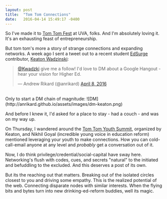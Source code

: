 ```yaml
---
layout: post
title:  "Tom Tom Connections"
date:   2016-04-14 15:49:17 -0400
---
```


So I've made it to [Tom Tom Fest](http://tomtomfest.com/) at UVA, folks. And I'm absolutely loving it. It's an exhausting feast of entrepreneurship.

But tom tom's more a story of strange connections and expanding networks. A week ago I sent a tweet out to a recent student [EdSurge](https://www.edsurge.com/news/2016-04-07-why-student-voice-means-more-than-choice) contributor, [Keaton Wadzinski](https://twitter.com/kwadzki):

<blockquote class="twitter-tweet" data-lang="en"><p lang="en" dir="ltr"><a href="https://twitter.com/Kwadzki">@Kwadzki</a> give me a follow! I&#39;d love to DM about a Google Hangout - hear your vision for Higher Ed.</p>&mdash; Andrew Rikard (@anrikard) <a href="https://twitter.com/anrikard/status/718459185969643520">April 8, 2016</a></blockquote>
<script async src="//platform.twitter.com/widgets.js" charset="utf-8"></script>

<br>
Only to start a DM chain of magnitude:
![DM](http://anrikard.github.io/assets/images/dm-keaton.png)
<br>

And before I knew it, I'd asked for a place to stay - had a couch - and was on my way up.

On Thursday, I wandered around the [Tom Tom Youth Summit](http://tomtomfest.com/events/youth-summit/), organized by Keaton, and Nikhil Goyal (incredible young voice in education reform) mentioned leveraging your youth to make connections. How you can cold-call-email anyone at any level and *probably* get a conversation out of it.

Now, I do think privilege/credential/social-capital have sway here. Networking's flush with codes, cues, and secrets "natural" to the initiated and befuddling to the excluded. And this deserves a post of its own.

But its the reaching out that matters. Breaking out of the isolated circles closest to you and driving some empathy. This is the realized potential of the web. Connecting disparate nodes with similar interests. When the flying bits and bytes turn into new drinking-ed-reform buddies, well its magic.
